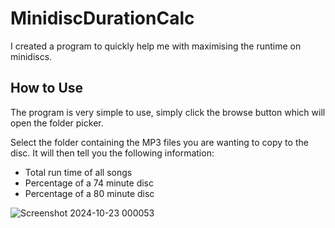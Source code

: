 # MinidiscDurationCalc

I created a program to quickly help me with maximising the runtime on minidiscs. 

## How to Use

The program is very simple to use, simply click the browse button which will open the folder picker.

Select the folder containing the MP3 files you are wanting to copy to the disc.
It will then tell you the following information:
- Total run time of all songs 
- Percentage of a 74 minute disc 
- Percentage of a 80 minute disc

![Screenshot 2024-10-23 000053](https://github.com/user-attachments/assets/6c78ec66-53d7-481f-9cae-aedab69935f7)
